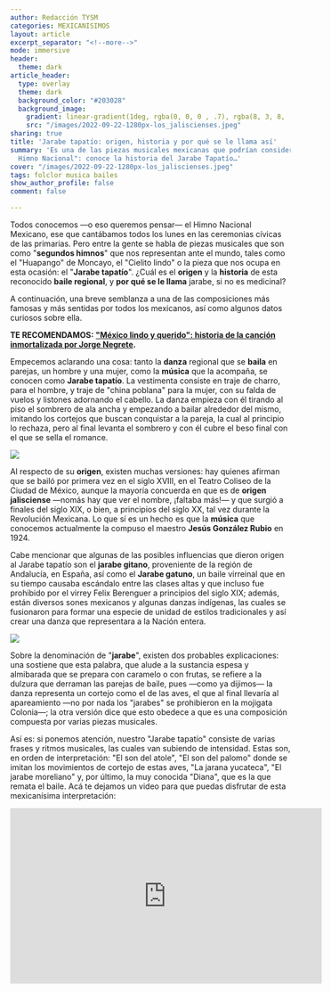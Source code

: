 ```yaml
---
author: Redacción TYSM
categories: MEXICANISIMOS
layout: article
excerpt_separator: "<!--more-->"
mode: immersive
header:
  theme: dark
article_header:
  type: overlay
  theme: dark
  background_color: "#203028"
  background_image:
    gradient: linear-gradient(1deg, rgba(0, 0, 0 , .7), rgba(8, 3, 8, .9))
    src: "/images/2022-09-22-1280px-los_jaliscienses.jpeg"
sharing: true
title: 'Jarabe tapatío: origen, historia y por qué se le llama así'
summary: 'Es una de las piezas musicales mexicanas que podrían considerarse "segundo
  Himno Nacional": conoce la historia del Jarabe Tapatío…'
cover: "/images/2022-09-22-1280px-los_jaliscienses.jpeg"
tags: folclor musica bailes
show_author_profile: false
comment: false

---
```

Todos conocemos —o eso queremos pensar— el Himno Nacional Mexicano, ese que cantábamos todos los lunes en las ceremonias cívicas de las primarias. Pero entre la gente se habla de piezas musicales que son como "**segundos himnos**" que nos representan ante el mundo, tales como el "Huapango" de Moncayo, el "Cielito lindo" o la pieza que nos ocupa en esta ocasión: el "**Jarabe tapatío**". ¿Cuál es el **origen** y la **historia** de esta reconocido **baile regional**, y **por qué se le llama** jarabe, si no es medicinal?

A continuación, una breve semblanza a una de las composiciones más famosas y más sentidas por todos los mexicanos, así como algunos datos curiosos sobre ella.

**TE RECOMENDAMOS:** [**"México lindo y querido": historia de la canción inmortalizada por Jorge Negrete**](https://blog.tonoysumariachi.com/cultura/2022/04/22/mexico-lindo-y-querido-origen-e-historia-de-la-cancion.html)**.**

Empecemos aclarando una cosa: tanto la **danza** regional que se **baila** en parejas, un hombre y una mujer, como la **música** que la acompaña, se conocen como **Jarabe tapatío**. La vestimenta consiste en traje de charro, para el hombre, y traje de "china poblana" para la mujer, con su falda de vuelos y listones adornando el cabello. La danza empieza con él tirando al piso el sombrero de ala ancha y empezando a bailar alrededor del mismo, imitando los cortejos que buscan conquistar a la pareja, la cual al principio lo rechaza, pero al final levanta el sombrero y con él cubre el beso final con el que se sella el romance.

![](https://upload.wikimedia.org/wikipedia/commons/thumb/0/00/Jarabe..._%288696931793%29.jpg/769px-Jarabe..._%288696931793%29.jpg)

Al respecto de su **origen**, existen muchas versiones: hay quienes afirman que se bailó por primera vez en el siglo XVIII, en el Teatro Coliseo de la Ciudad de México, aunque la mayoría concuerda en que es de **origen jalisciense** —nomás hay que ver el nombre, ¡faltaba más!— y que surgió a finales del siglo XIX, o bien, a principios del siglo XX, tal vez durante la Revolución Mexicana. Lo que sí es un hecho es que la **música** que conocemos actualmente la compuso el maestro **Jesús González Rubio** en 1924.

Cabe mencionar que algunas de las posibles influencias que dieron origen al Jarabe tapatío son el **jarabe gitano**, proveniente de la región de Andalucía, en España, así como el **Jarabe gatuno**, un baile virreinal que en su tiempo causaba escándalo entre las clases altas y que incluso fue prohibido por el virrey Felix Berenguer a principios del siglo XIX; además, están diversos sones mexicanos y algunas danzas indígenas, las cuales se fusionaron para formar una especie de unidad de estilos tradicionales y así crear una danza que representara a la Nación entera.

![](https://upload.wikimedia.org/wikipedia/commons/thumb/3/33/Folkloric_Dance_of_Jalisco%2C_Mexico_in_Puerto_Vallarta.jpg/647px-Folkloric_Dance_of_Jalisco%2C_Mexico_in_Puerto_Vallarta.jpg)

Sobre la denominación de "**jarabe**", existen dos probables explicaciones: una sostiene que esta palabra, que alude a la sustancia espesa y almibarada que se prepara con caramelo o con frutas, se refiere a la dulzura que derraman las parejas de baile, pues —como ya dijimos— la danza representa un cortejo como el de las aves, el que al final llevaría al apareamiento —no por nada los "jarabes" se prohibieron en la mojigata Colonia—; la otra versión dice que esto obedece a que es una composición compuesta por varias piezas musicales.

Así es: si ponemos atención, nuestro "Jarabe tapatío" consiste de varias frases y ritmos musicales, las cuales van subiendo de intensidad. Estas son, en orden de interpretación: "El son del atole", "El son del palomo" donde se imitan los movimientos de cortejo de estas aves, "La jarana yucateca", "El jarabe moreliano" y, por último, la muy conocida "Diana", que es la que remata el baile. Acá te dejamos un video para que puedas disfrutar de esta mexicanísima interpretación:

<iframe width="560" height="315" src="https://www.youtube.com/embed/zE6qVVffM1Q" title="YouTube video player" frameborder="0" allow="accelerometer; autoplay; clipboard-write; encrypted-media; gyroscope; picture-in-picture" allowfullscreen></iframe>